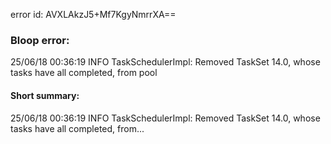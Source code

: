error id: AVXLAkzJ5+Mf7KgyNmrrXA==
### Bloop error:

25/06/18 00:36:19 INFO TaskSchedulerImpl: Removed TaskSet 14.0, whose tasks have all completed, from pool
#### Short summary: 

25/06/18 00:36:19 INFO TaskSchedulerImpl: Removed TaskSet 14.0, whose tasks have all completed, from...